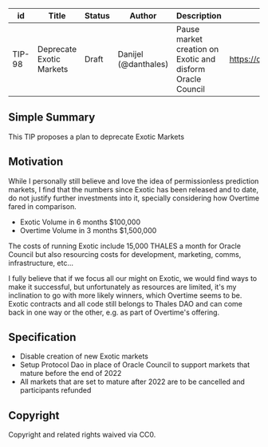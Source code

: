 | id | Title | Status | Author | Description | Discussions to | Created |
| ----------- | ----------- | ----------- | ----------- | ----------- | ----------- | ----------- |
| TIP-98 | Deprecate Exotic Markets  | Draft | Danijel (@danthales)| Pause market creation on Exotic and disform Oracle Council  | https://discord.gg/rPpPcMXSeU | 2022-10-20
 
## Simple Summary
 
This TIP proposes a plan to deprecate Exotic Markets 
 

## Motivation
 
While I personally still believe and love the idea of permissionless prediction markets, I find that the numbers since Exotic has been released and to date, do not justify further investments into it, specially considering how Overtime fared in comparison.  

- Exotic Volume in 6 months $100,000  
- Overtime Volume in 3 months $1,500,000  

The costs of running Exotic include 15,000 THALES a month for Oracle Council but also resourcing costs for development, marketing, comms, infrastructure, etc...    

I fully believe that if we focus all our might on Exotic, we would find ways to make it successful, but unfortunately as resources are limited, it's my inclination to go with more likely winners, which Overtime seems to be.    
Exotic contracts and all code still belongs to Thales DAO and can come back in one way or the other, e.g. as part of Overtime's offering.       

## Specification
- Disable creation of new Exotic markets
- Setup Protocol Dao in place of Oracle Council to support markets that mature before the end of 2022  
- All markets that are set to mature after 2022 are to be cancelled and participants refunded

## Copyright
 
Copyright and related rights waived via CC0.

